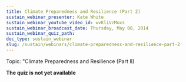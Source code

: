 ```yaml
---
title: Climate Preparedness and Resilience (Part 2)
sustain_webinar_presenter: Kate White
sustain_webinar_youtube_video_id: wvKliVcMuxs
sustain_webinar_broadcast_date: Thursday, May 08, 2014
sustain_webinar_quiz_path:
doc_type: sustain_webinar
slug: /sustain/webinars/climate-preparedness-and-resilience-part-2
---
```


Topic: "Climate Preparedness and Resilience (Part II)

**The quiz is not yet available**
